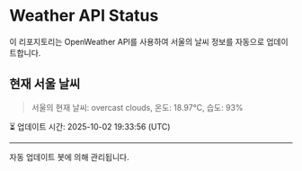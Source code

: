 
# Weather API Status

이 리포지토리는 OpenWeather API를 사용하여 서울의 날씨 정보를 자동으로 업데이트합니다.

## 현재 서울 날씨
> 서울의 현재 날씨: overcast clouds, 온도: 18.97°C, 습도: 93%

⏳ 업데이트 시간: 2025-10-02 19:33:56 (UTC)

---
자동 업데이트 봇에 의해 관리됩니다.
